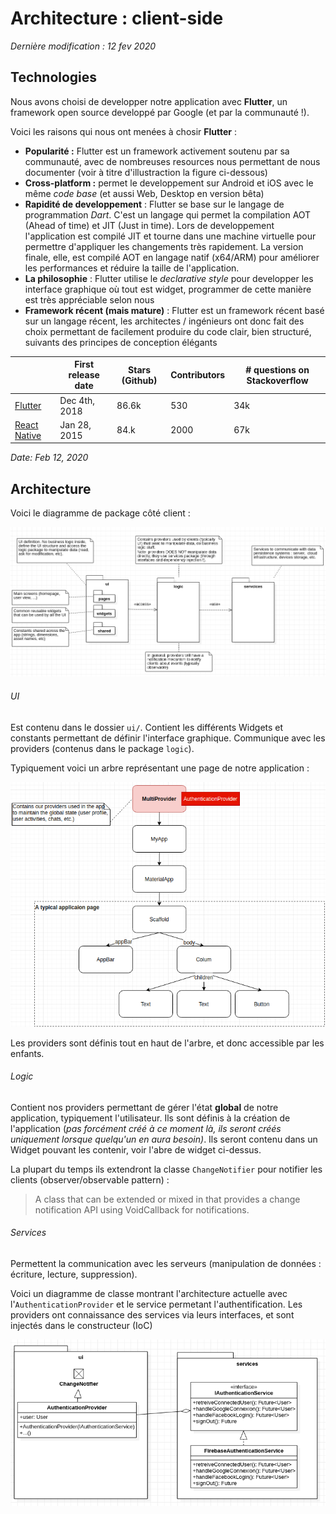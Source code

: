 # Architecture : client-side
*Dernière modification : 12 fev 2020*

## Technologies

Nous avons choisi de developper notre application avec **Flutter**, un framework open source developpé par Google (et par la communauté !).

Voici les raisons qui nous ont menées à chosir **Flutter** :
- **Popularité :** Flutter est un framework activement soutenu par sa communauté, avec de nombreuses resources nous permettant de nous documenter (voir à titre d'illustraction la figure ci-dessous)
- **Cross-platform :** permet le developpement sur Android et iOS avec le même *code base* (et aussi Web, Desktop en version bêta)
- **Rapidité de developpement** : Flutter se base sur le langage de programmation *Dart*. C'est un langage qui permet la compilation AOT (Ahead of time) et JIT (Just in time). Lors de developpement l'application est compilé JIT et tourne dans une machine virtuelle pour permettre d'appliquer les changements très rapidement. La version finale, elle, est compilé AOT en langage natif (x64/ARM) pour améliorer les performances et réduire la taille de l'application.
- **La philosophie** : Flutter utilise le *declarative style* pour developper les interface graphique où tout est widget, programmer de cette manière est très appréciable selon nous
- **Framework récent (mais mature)** : Flutter est un framework récent basé sur un langage récent, les architectes / ingénieurs ont donc fait des choix permettant de facilement produire du code clair, bien structuré, suivants des principes de conception élégants 

|  | First release date | Stars (Github)  | Contributors | # questions on Stackoverflow
---|---|---|---|---
[Flutter](https://github.com/flutter/flutter) | Dec 4th, 2018 | 86.6k | 530 | 34k
[React Native](https://github.com/facebook/react-native) | Jan 28, 2015 | 84.k | 2000 | 67k
*Date: Feb 12, 2020*

## Architecture

Voici le diagramme de package côté client :

![](src/archi_client.png)

###### UI
Est contenu dans le dossier `ui/`. Contient les différents Widgets et constants permettant de définir l'interface graphique. Communique avec les providers (contenus dans le package `logic`).

Typiquement voici un arbre représentant une page de notre application :

![](src/client_tree_archi.png)

Les providers sont définis tout en haut de l'arbre, et donc accessible par les enfants.

###### Logic
Contient nos providers permettant de gérer l'état **global** de notre application, typiquement l'utilisateur. Ils sont définis à la création de l'application (*pas forcément créé à ce moment là, ils seront créés uniquement lorsque quelqu'un en aura besoin)*. Ils seront contenu dans un Widget pouvant les contenir, voir l'abre de widget ci-dessus.

La plupart du temps ils extendront la classe `ChangeNotifier` pour notifier les clients (observer/observable pattern) :
> A class that can be extended or mixed in that provides a change notification API using VoidCallback for notifications.


###### Services

Permettent la communication avec les serveurs (manipulation de données : écriture, lecture, suppression).

Voici un diagramme de classe montrant l'architecture actuelle avec l'`AuthenticationProvider` et le service permetant l'authentification. Les providers ont connaissance des services via leurs interfaces, et sont injectés dans le constructeur (IoC)

![](src/repo_provider_ex.png)
















<!--  -->
